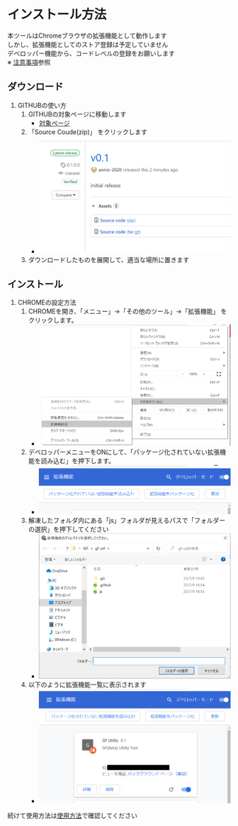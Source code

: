 # インストール方法

 本ツールはChromeブラウザの拡張機能として動作します  
 しかし、拡張機能としてのストア登録は予定していません  
 デベロッパー機能から、コードレベルの登録をお願いします  
 ※ [注意事項](README.md)参照  

## ダウンロード

 1. GITHUBの使い方
	1. GITHUBの対象ページに移動します
		- [対象ページ](https://github.com/annie-2020/gf-util/releases/tag/0.1.0.0)
	2. 「Source Coude(zip)」 をクリックします
		- ![download](./images/download.png "download")
	3. ダウンロードしたものを展開して、適当な場所に置きます

## インストール

 1. CHROMEの設定方法
	1. CHROMEを開き、「メニュー」->「その他のツール」->「拡張機能」 をクリックします。
		- ![extension](./images/extension.png "extension")
	2. デベロッパーメニューをONにして、「パッケージ化されていない拡張機能を読み込む」を押下します。
		- ![developer](./images/developer.png "developer")
	3. 解凍したフォルダ内にある「js」フォルダが見えるパスで「フォルダーの選択」を押下してください
		- ![folder](./images/folder.png "folder")
	4. 以下のように拡張機能一覧に表示されます
		- ![thumbnail](./images/thumbnail.png "thumbnail")


続けて使用方法は[使用方法](howtouse.md)で確認してください
